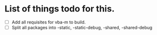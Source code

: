 # List of things todo for this.
- [ ] Add all requisites for vba-m to build.
- [ ] Split all packages into -static, -static-debug, -shared, -shared-debug
